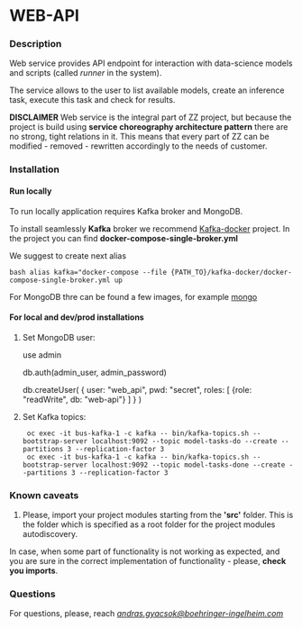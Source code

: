 # WEB-API


### Description
Web service provides API endpoint for interaction with data-science models and
scripts (called *runner* in the system). 

The service allows to the user to list available models, create an inference 
task, execute this task and check for results. 

**DISCLAIMER** Web service is the integral part of ZZ project, but because the 
project is build using **service choreography architecture pattern** there are 
no strong, tight relations in it. This means that every part of ZZ can be 
modified - removed - rewritten accordingly to the needs of customer.


### Installation


#### Run locally


To run locally application requires Kafka broker and MongoDB.

To install seamlessly **Kafka** broker we recommend 
[Kafka-docker](https://github.com/wurstmeister/kafka-docker) project. 
In the project you can find **docker-compose-single-broker.yml**

We suggest to create next alias

```bash alias kafka="docker-compose --file {PATH_TO}/kafka-docker/docker-compose-single-broker.yml up```

For MongoDB thre can be found a few images, for example 
[mongo](https://hub.docker.com/_/mongo)


#### For local and dev/prod installations

1. Set MongoDB user:


    use admin
    
    db.auth(admin_user, admin_password)
    
    db.createUser(
       {
         user: "web_api",
         pwd: "secret",
         roles: [ 
            {role: "readWrite", db: "web-api"}
          ]
       }
    )

2. Set Kafka topics:
    
        oc exec -it bus-kafka-1 -c kafka -- bin/kafka-topics.sh --bootstrap-server localhost:9092 --topic model-tasks-do --create --partitions 3 --replication-factor 3
        oc exec -it bus-kafka-1 -c kafka -- bin/kafka-topics.sh --bootstrap-server localhost:9092 --topic model-tasks-done --create --partitions 3 --replication-factor 3


### Known caveats

1. Please, import your project modules starting from the **'src'** folder. 
This is the folder which is specified as a root folder for the project 
modules autodiscovery.

In case, when some part of functionality is not working as expected, and you 
are sure in the correct implementation of functionality - 
please, __check you imports__.


### Questions
For questions, please, reach *andras.gyacsok@boehringer-ingelheim.com*